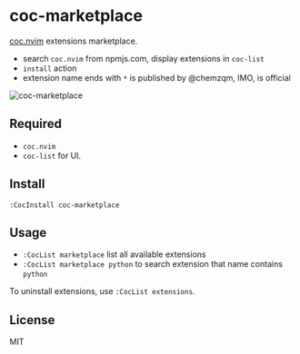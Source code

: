 # coc-marketplace

[coc.nvim][1] extensions marketplace.

* search `coc.nvim` from npmjs.com, display extensions in `coc-list`
* `install` action
* extension name ends with `*` is published by @chemzqm, IMO, is official

![coc-marketplace](https://i.loli.net/2019/06/01/5cf15b4ef100286645.png)

## Required

* `coc.nvim`
* `coc-list` for UI.

## Install

`:CocInstall coc-marketplace`

## Usage

* `:CocList marketplace` list all available extensions
* `:CocList marketplace python` to search extension that name contains `python`

To uninstall extensions, use `:CocList extensions`.

## License

MIT

[1]: https://github.com/neoclide/coc.nvim
